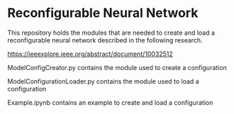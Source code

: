 # Reconfigurable Neural Network

This repository holds the modules that are needed to create and load a reconfigurable neural network described in the following research. 

https://ieeexplore.ieee.org/abstract/document/10032512

ModelConfigCreator.py contains the module used to create a configuration

ModelConfigurationLoader.py contains the module used to load a configuration

Example.ipynb contains an example to create and load a configuration
